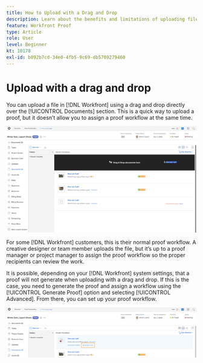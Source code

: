 ```yaml
---
title: How to Upload with a Drag and Drop
description: Learn about the benefits and limitations of uploading files into [!DNL  Workfront] using a drag and drop.
feature: Workfront Proof
type: Article
role: User
level: Beginner
kt: 10178
exl-id: b092b7cd-34e0-4fb5-9c69-db5709279460
---
```

# Upload with a drag and drop

You can upload a file in [!DNL Workfront] using a drag and drop directly over the [!UICONTROL Documents] section. This is a quick way to upload a proof, but it doesn’t allow you to assign a proof workflow at the same time.

![An image of the [!UICONTROL Documents] area in an [!DNL  Workfront] project with the cursor hovering over the documents list and the [!UICONTROL Drag & Drop documents here] message visible.](assets/drag-and-drop-1.png)

For some [!DNL Workfront] customers, this is their normal proof workflow. A creative designer or team member uploads the file, but it’s up to a proof manager or project manager to assign the proof workflow so the proper recipients can review the work.

It is possible, depending on your [!DNL Workfront] system settings, that a proof will not generate when uploading with a drag and drop. If this is the case, you need to generate the proof and assign a workflow using the [!UICONTROL Generate Proof] option and selecting [!UICONTROL Advanced]. From there, you can set up your proof workflow.

![An image of the [!UICONTROL Documents] area in an [!DNL  Workfront] project with [!UICONTROL Generate Proof] highlighted.](assets/drag-and-drop-2.png)
